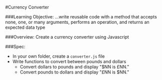 #Currency Converter

###Learning Objective: 
...write reusable code with a method that accepts none, one, or many arguments, performs an operation, and returns an expected data type

###Overview:
Create a currency converter using Javascript

###Spec:
* In your own folder, create a `converter.js` file
* Write functions to convert between pounds and dollars
	* Convert dollars to pounds and display "$NN is £NN."
	* Convert pounds to dollars and display "£NN is $NN."